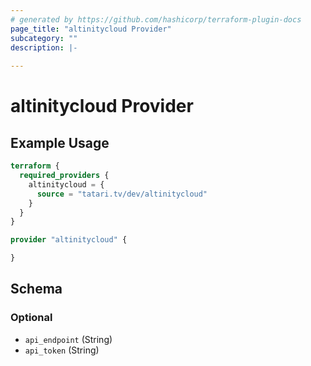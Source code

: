 ```yaml
---
# generated by https://github.com/hashicorp/terraform-plugin-docs
page_title: "altinitycloud Provider"
subcategory: ""
description: |-
  
---
```


# altinitycloud Provider



## Example Usage

```terraform
terraform {
  required_providers {
    altinitycloud = {
      source = "tatari.tv/dev/altinitycloud"
    }
  }
}

provider "altinitycloud" {

}
```

<!-- schema generated by tfplugindocs -->
## Schema

### Optional

- `api_endpoint` (String)
- `api_token` (String)
